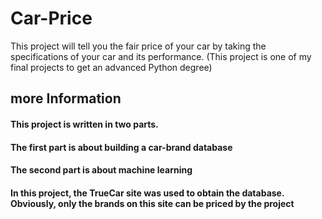 # Car-Price
This project will tell you the fair price of your car by taking the specifications of your car and its performance. (This project is one of my final projects to get an advanced Python degree)
## more Information
#### This project is written in two parts.
#### The first part is about building a car-brand database
#### The second part is about machine learning
#### In this project, the TrueCar site was used to obtain the database. Obviously, only the brands on this site can be priced by the project
